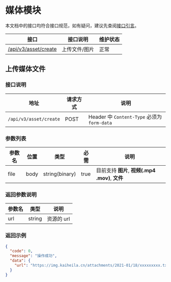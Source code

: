 # 媒体模块

本文档中的接口均符合接口规范，如有疑问，建议先查阅[接口引言](https://developer.kaiheila.cn/reference)。

| 接口                                   | 接口说明      | 维护状态 |
| -------------------------------------- | ------------- | -------- |
| [/api/v3/asset/create](#上传文件/图片) | 上传文件/图片 | 正常     |

## 上传媒体文件

### 接口说明

| 地址                   | 请求方式 | 说明                                        |
| ---------------------- | -------- | ------------------------------------------- |
| `/api/v3/asset/create` | POST     | Header 中 `Content-Type` 必须为 `form-data` |

### 参数列表

| 参数名 | 位置 | 类型           | 必需  | 说明                                             |
| ------ | ---- | -------------- | ----- | ------------------------------------------------ |
| file   | body | string(binary) | true | 目前支持 **图片**, **视频(.mp4 .mov)**, **文件** |

### 返回参数说明

| 参数名 | 类型   | 说明       |
| ------ | ------ | ---------- |
| url    | string | 资源的 url |

### 返回示例

```json
{
  "code": 0,
  "message": "操作成功",
  "data": {
    "url": "https://img.kaiheila.cn/attachments/2021-01/18/xxxxxxxxx.txt"
  }
}
```

